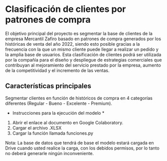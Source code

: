 # Clasificación de clientes por patrones de compra

El objetivo principal del proyecto es segmentar la base de clientes de la empresa Mercantil Zafiro basado en patrones de compra generados por los históricas de venta del año 2022, siendo esto posible gracias a la frecuencia con la que un mismo cliente puede llegar a realizar un pedido y la amplia base de usuarios. Esta clasificación de clientes podrá ser utilizada por la compañía para el diseño y despliegue de estrategias comerciales que contribuyan al mejoramiento del servicio prestado por la empresa, aumento de la competitividad y el incremento de las ventas.

## Características principales
Segmentar clientes en función de históricos de compra en 4 categorías diferentes (Regular - Bueno - Excelente - Premium).

* Instrucciones para la ejecución del modelo *
1. Abrir el enlace al documento en Google Colaboratory.
2. Cargar el archivo .XLSX
3. Cargar la función llamada funciones.py

Nota: La base de datos que tendrá de base el modelo estará cargada en Drive cuando usted realice la carga, con los debidos permisos, por lo tanto no deberá generarle ningún inconveniente.
